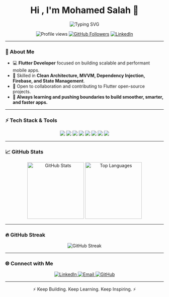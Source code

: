 <h1 align="center">Hi , I'm Mohamed Salah 👋</h1>

<p align="center">
  <img src="https://readme-typing-svg.herokuapp.com?font=Fira+Code&size=22&pause=1000&center=true&vCenter=true&width=480&lines=Flutter+Developer;Building+High-Quality+Mobile+Apps!;Clean+Architecture+%7C+MVVM+%7C+Firebase+Expert" alt="Typing SVG">
</p>

<p align="center">
  <img src="https://komarev.com/ghpvc/?username=mohameddsalah60&label=🔥+Profile+Views&color=ff4500&style=flat" alt="Profile views" />
  <a href="https://github.com/mohameddsalah60"><img src="https://img.shields.io/github/followers/mohameddsalah60?label=Follow&style=social" alt="GitHub Followers"></a>
  <a href="https://www.linkedin.com/in/mohamed-salah-415b77321/"><img src="https://img.shields.io/badge/Connect%20on%20LinkedIn-blue?style=flat&logo=linkedin" alt="LinkedIn"></a>
</p>

---

### 🌟 About Me

- 💻 **Flutter Developer** focused on building scalable and performant mobile apps.  
- 🧠 Skilled in **Clean Architecture, MVVM, Dependency Injection, Firebase, and State Management**.  
- 💬 Open to collaboration and contributing to Flutter open-source projects.
- 🚀 **Always learning and pushing boundaries to build smoother, smarter, and faster apps.**  

---

### ⚡ Tech Stack & Tools

<p align="center">
  <img src="https://img.shields.io/badge/Language-Dart-0175C2?style=for-the-badge&logo=dart&logoColor=white" />
  <img src="https://img.shields.io/badge/Framework-Flutter-02569B?style=for-the-badge&logo=flutter&logoColor=white" />
  <img src="https://img.shields.io/badge/Backend-Firebase-FFCA28?style=for-the-badge&logo=firebase&logoColor=white" />
  <img src="https://img.shields.io/badge/Database-Hive-FF7F50?style=for-the-badge&logo=hive&logoColor=white" />
  <img src="https://img.shields.io/badge/Database-SQLite-003B57?style=for-the-badge&logo=sqlite&logoColor=white" />
  <img src="https://img.shields.io/badge/Tools-Postman-FF6C37?style=for-the-badge&logo=postman&logoColor=white" />
  <img src="https://img.shields.io/badge/Version%20Control-GitHub-181717?style=for-the-badge&logo=github&logoColor=white" />
  <img src="https://img.shields.io/badge/Principles-SOLID-4CAF50?style=for-the-badge" />
</p>

---

### 📈 GitHub Stats

<p align="center">
  <img height="180em" src="https://github-readme-stats.vercel.app/api?username=mohameddsalah60&show_icons=true&theme=radical&count_private=true" alt="GitHub Stats" />
  <img height="180em" src="https://github-readme-stats.vercel.app/api/top-langs/?username=mohameddsalah60&layout=compact&theme=radical&hide_border=true" alt="Top Languages" />
</p>

---

### 🔥 GitHub Streak

<p align="center">
  <img src="https://github-readme-streak-stats.herokuapp.com/?user=mohameddsalah60&theme=radical&fire=DD2727&ring=DD2727" alt="GitHub Streak" />
</p>

---

### 🌐 Connect with Me  

<p align="center">
  <a href="https://www.linkedin.com/in/mohamed-salah-415b77321/" target="_blank">
    <img src="https://img.shields.io/badge/LinkedIn-0077B5?style=for-the-badge&logo=linkedin&logoColor=white" alt="LinkedIn" />
  </a>
  <a href="mailto:mohamedsalahdev2004@gmail.com" target="_blank">
    <img src="https://img.shields.io/badge/Email-D14836?style=for-the-badge&logo=gmail&logoColor=white" alt="Email" />
  </a>
  <a href="https://github.com/mohameddsalah60" target="_blank">
    <img src="https://img.shields.io/badge/GitHub-333?style=for-the-badge&logo=github&logoColor=white" alt="GitHub" />
  </a>
</p>

---

<p align="center">⚡ Keep Building. Keep Learning. Keep Inspiring. ⚡</p>
